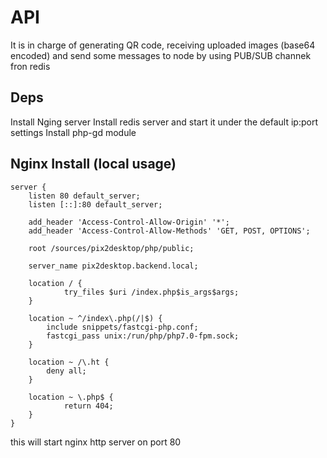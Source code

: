 # API
<p>It is in charge of generating QR code, receiving uploaded images (base64 encoded) and send some messages to node by using PUB/SUB channek fron redis</p>

## Deps
Install Nging server
Install redis server and start it under the default ip:port settings
Install php-gd module

## Nginx Install (local usage)

    server {
        listen 80 default_server;
        listen [::]:80 default_server;
        
        add_header 'Access-Control-Allow-Origin' '*';
        add_header 'Access-Control-Allow-Methods' 'GET, POST, OPTIONS';
        
        root /sources/pix2desktop/php/public;
    
        server_name pix2desktop.backend.local;
    
        location / {
                try_files $uri /index.php$is_args$args;
        }
    
        location ~ ^/index\.php(/|$) {
            include snippets/fastcgi-php.conf;
            fastcgi_pass unix:/run/php/php7.0-fpm.sock;
        }
    
        location ~ /\.ht {
            deny all;
        }
    
        location ~ \.php$ {
                return 404;
        }
    }

this will start nginx http server on port 80